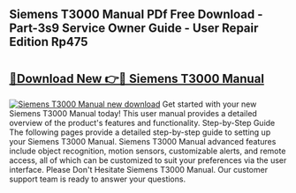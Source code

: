 ## Siemens T3000 Manual PDf Free Download - Part-3s9 Service Owner Guide - User Repair Edition Rp475

# <h2><a href="http://bc97918.oget.top/?id=Siemens+T3000+Manual">🔗Download New 👉🔴 Siemens T3000 Manual</a></h2>

[![Siemens T3000 Manual new download](https://i.imgur.com/5g1atiW.png)](http://bc97918.oget.top/?id=Siemens+T3000+Manual)
Get started with your new Siemens T3000 Manual today! This user manual provides a detailed overview of the product's features and functionality. Step-by-Step Guide The following pages provide a detailed step-by-step guide to setting up your Siemens T3000 Manual. Siemens T3000 Manual advanced features include object recognition, motion sensors, customizable alerts, and remote access, all of which can be customized to suit your preferences via the user interface. Please Don't Hesitate Siemens T3000 Manual. Our customer support team is ready to answer your questions.
